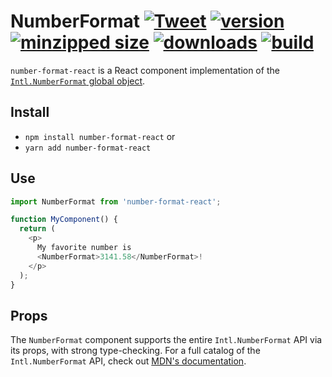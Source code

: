 # NumberFormat [![Tweet](https://img.shields.io/twitter/url/http/shields.io.svg?style=social)](https://twitter.com/intent/tweet?text=You%20can%20easily%20format%20your%20numbers%20for%20an%20international%20audience%20with%20the%20IntlNumberFormat%20React%20component.&url=https://github.com/CharlesStover/number-format-react&via=CharlesStover&hashtags=react,reactjs,javascript,typescript,webdev,webdevelopment) [![version](https://img.shields.io/npm/v/number-format-react.svg)](https://www.npmjs.com/package/number-format-react) [![minzipped size](https://img.shields.io/bundlephobia/minzip/number-format-react.svg)](https://www.npmjs.com/package/number-format-react) [![downloads](https://img.shields.io/npm/dt/number-format-react.svg)](https://www.npmjs.com/package/number-format-react) [![build](https://api.travis-ci.com/CharlesStover/number-format-react.svg)](https://travis-ci.com/CharlesStover/number-format-react/)

`number-format-react` is a React component implementation of the
[`Intl.NumberFormat` global object](https://developer.mozilla.org/en-US/docs/Web/JavaScript/Reference/Global_Objects/NumberFormat).

## Install

- `npm install number-format-react` or
- `yarn add number-format-react`

## Use

```javascript
import NumberFormat from 'number-format-react';

function MyComponent() {
  return (
    <p>
      My favorite number is
      <NumberFormat>3141.58</NumberFormat>!
    </p>
  );
}
```

## Props

The `NumberFormat` component supports the entire `Intl.NumberFormat` API via
its props, with strong type-checking. For a full catalog of the
`Intl.NumberFormat` API, check out
[MDN's documentation](https://developer.mozilla.org/en-US/docs/Web/JavaScript/Reference/Global_Objects/NumberFormat).
